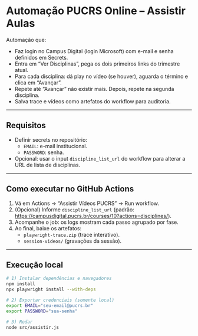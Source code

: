 # Automação PUCRS Online – Assistir Aulas

Automação que:
- Faz login no Campus Digital (login Microsoft) com e-mail e senha definidos em Secrets.
- Entra em “Ver Disciplinas”, pega os dois primeiros links do trimestre atual.
- Para cada disciplina: dá play no vídeo (se houver), aguarda o término e clica em “Avançar”.
- Repete até “Avançar” não existir mais. Depois, repete na segunda disciplina.
- Salva trace e vídeos como artefatos do workflow para auditoria.

---

## Requisitos

- Definir secrets no repositório:
  - `EMAIL`: e-mail institucional.
  - `PASSWORD`: senha.
- Opcional: usar o input `discipline_list_url` do workflow para alterar a URL de lista de disciplinas.

---

## Como executar no GitHub Actions

1. Vá em Actions → “Assistir Vídeos PUCRS” → Run workflow.
2. (Opcional) Informe `discipline_list_url` (padrão: https://campusdigital.pucrs.br/courses/10?actions=disciplines/).
3. Acompanhe o job: os logs mostram cada passo agrupado por fase.
4. Ao final, baixe os artefatos:
   - `playwright-trace.zip` (trace interativo).
   - `session-videos/` (gravações da sessão).

---

## Execução local

```bash
# 1) Instalar dependências e navegadores
npm install
npx playwright install --with-deps

# 2) Exportar credenciais (somente local)
export EMAIL="seu-email@pucrs.br"
export PASSWORD="sua-senha"

# 3) Rodar
node src/assistir.js
